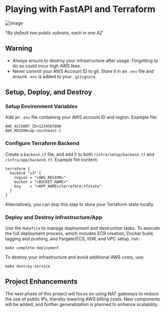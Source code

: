 # Playing with FastAPI and Terraform
![image](https://github.com/user-attachments/assets/f5e5e2cf-be7e-46b9-abad-5237aa336bfa)

**By default two public subnets, each in one AZ*

## Warning
- Always ensure to destroy your infrastructure after usage. Forgetting to do so could incur high AWS fees.
- Never commit your AWS Account ID to git. Store it in an `.env` file and ensure `.env` is added to your `.gitignore`.

## Setup, Deploy, and Destroy

### Setup Environment Variables
Add an `.env` file containing your AWS account ID and region. Example file:
```dotenv
AWS_ACCOUNT_ID=1234567890
AWS_REGION=ap-southeast-1
```

### Configure Terraform Backend
Create a `backend.tf` file, and add it to both `/infra/setup/backend.tf` and `/infra/app/backend.tf`. Example file content:
```hcl
terraform {
  backend "s3" {
    region = "<AWS_REGION>"
    bucket = "<BUCKET_NAME>"
    key    = "<APP_NAME>/terraform.tfstate"
  }
}
```
Alternatively, you can skip this step to store your Terraform state locally.

### Deploy and Destroy Infrastructure/App
Use the `Makefile` to manage deployment and destruction tasks. To execute the full deployment process, which includes ECR creation, Docker build, tagging and pushing, and Fargate/ECS, IGW, and VPC setup, run:
```shell
make complete-deployment
```

To destroy your infrastructure and avoid additional AWS costs, use:
```shell
make destroy-service
```

## Project Enhancements
The next phase of this project will focus on using NAT gateways to reduce the use of public IPs, thereby lowering AWS billing costs. New components will be added, and further generalization is planned to enhance scalability.
